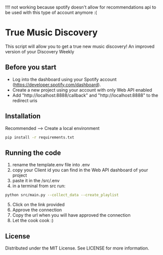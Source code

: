 !!!! not working because spotify doesn't allow for recommendations api to be used with this type of account anymore :(


# True Music Discovery

This script will allow you to get a true new music discovery! An improved version of your Discovery Weekly

## Before you start

* Log into the dashboard using your Spotify account (https://developer.spotify.com/dashboard).
* Create a new project using your account with only Web API enabled
* Add "http://localhost:8888/callback" and "http://localhost:8888" to the redirect uris

## Installation

Recommended --> Create a local environment
```bash
pip install -r requirements.txt
```

## Running the code

1. rename the template.env file into .env
2. copy your Client id you can find in the Web API dashboard of your project
3. paste it in the /src/.env
4. in a terminal from src run: 
```bash
python src/main.py --collect_data --create_playlist
```
5. Click on the link provided
6. Approve the connection
7. Copy the url when you will have approved the connection
8. Let the cook cook :)

## License

Distributed under the MIT License. See LICENSE for more information.
